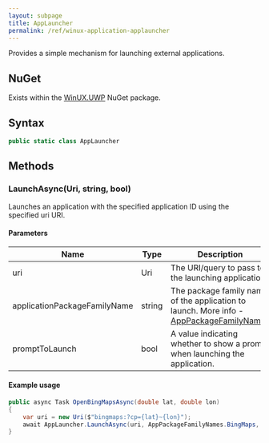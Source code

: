 ```yaml
---
layout: subpage
title: AppLauncher
permalink: /ref/winux-application-applauncher
---
```


Provides a simple mechanism for launching external applications.

## NuGet

Exists within the [WinUX.UWP](https://www.nuget.org/packages/WinUX.UWP/) NuGet package.

## Syntax

```csharp
public static class AppLauncher
```

## Methods

### LaunchAsync(Uri, string, bool)

Launches an application with the specified application ID using the specified uri URI.

#### Parameters

| Name | Type | Description |
|---|---|---|
| uri | Uri | The URI/query to pass to the launching application. |
| applicationPackageFamilyName | string | The package family name of the application to launch. More info - [AppPackageFamilyNames](winux-application-apppackagefamilynames) |
| promptToLaunch | bool | A value indicating whether to show a prompt when launching the application. |

#### Example usage

```csharp
public async Task OpenBingMapsAsync(double lat, double lon)
{
    var uri = new Uri($"bingmaps:?cp={lat}~{lon}");
    await AppLauncher.LaunchAsync(uri, AppPackageFamilyNames.BingMaps, false);
}
```